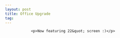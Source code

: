 ```yaml
---
layout: post
title: Office Upgrade
tag: 
---
```



                <p>Now featuring 22&quot; screen :)</p>
<div style="text-align: center;"><a href='/uploads/22inch.jpg' title=''><img src='/uploads/22inch.thumbnail.jpg' alt='' /></a></div>
            
